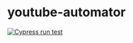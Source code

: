 # youtube-automator

[![Cypress run test](https://github.com/mahesh5b5/youtube-automator/actions/workflows/main.yml/badge.svg?branch=main)](https://github.com/mahesh5b5/youtube-automator/actions/workflows/main.yml)
